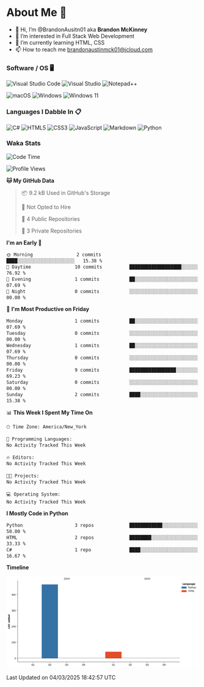 # About Me 👋
- 👋 Hi, I’m @BrandonAusitn01 aka **Brandon McKinney**
- 👀 I’m interested in Full Stack Web Development
- 🌱 I’m currently learning HTML, CSS
- 📫 How to reach me brandonaustinmck01@icloud.com

### Software / OS 🖥️
![Visual Studio Code](https://img.shields.io/badge/Visual%20Studio%20Code-0078d7.svg?style=for-the-badge&logo=visual-studio-code&logoColor=white)
![Visual Studio](https://img.shields.io/badge/Visual%20Studio-5C2D91.svg?style=for-the-badge&logo=visual-studio&logoColor=white)
![Notepad++](https://img.shields.io/badge/Notepad++-90E59A.svg?style=for-the-badge&logo=notepad%2b%2b&logoColor=black)

![macOS](https://img.shields.io/badge/mac%20os-000000?style=for-the-badge&logo=macos&logoColor=F0F0F0)
![Windows](https://img.shields.io/badge/Windows-0078D6?style=for-the-badge&logo=windows&logoColor=white)
![Windows 11](https://img.shields.io/badge/Windows%2011-%230079d5.svg?style=for-the-badge&logo=Windows%2011&logoColor=white)

### Languages I Dabble In 📋
![C#](https://img.shields.io/badge/c%23-%23239120.svg?style=for-the-badge&logo=csharp&logoColor=white)
![HTML5](https://img.shields.io/badge/html5-%23E34F26.svg?style=for-the-badge&logo=html5&logoColor=white)
![CSS3](https://img.shields.io/badge/css3-%231572B6.svg?style=for-the-badge&logo=css3&logoColor=white)
![JavaScript](https://img.shields.io/badge/javascript-%23323330.svg?style=for-the-badge&logo=javascript&logoColor=%23F7DF1E)
![Markdown](https://img.shields.io/badge/markdown-%23000000.svg?style=for-the-badge&logo=markdown&logoColor=white)
![Python](https://img.shields.io/badge/python-3670A0?style=for-the-badge&logo=python&logoColor=ffdd54)

### Waka Stats
<!--START_SECTION:waka-->
![Code Time](http://img.shields.io/badge/Code%20Time-38%20hrs%2057%20mins-blue)

![Profile Views](http://img.shields.io/badge/Profile%20Views-0-blue)

**🐱 My GitHub Data** 

> 📦 9.2 kB Used in GitHub's Storage 
 > 
> 🚫 Not Opted to Hire
 > 
> 📜 4 Public Repositories 
 > 
> 🔑 3 Private Repositories 
 > 
**I'm an Early 🐤** 

```text
🌞 Morning                2 commits           ████░░░░░░░░░░░░░░░░░░░░░   15.38 % 
🌆 Daytime                10 commits          ███████████████████░░░░░░   76.92 % 
🌃 Evening                1 commits           ██░░░░░░░░░░░░░░░░░░░░░░░   07.69 % 
🌙 Night                  0 commits           ░░░░░░░░░░░░░░░░░░░░░░░░░   00.00 % 
```
📅 **I'm Most Productive on Friday** 

```text
Monday                   1 commits           ██░░░░░░░░░░░░░░░░░░░░░░░   07.69 % 
Tuesday                  0 commits           ░░░░░░░░░░░░░░░░░░░░░░░░░   00.00 % 
Wednesday                1 commits           ██░░░░░░░░░░░░░░░░░░░░░░░   07.69 % 
Thursday                 0 commits           ░░░░░░░░░░░░░░░░░░░░░░░░░   00.00 % 
Friday                   9 commits           █████████████████░░░░░░░░   69.23 % 
Saturday                 0 commits           ░░░░░░░░░░░░░░░░░░░░░░░░░   00.00 % 
Sunday                   2 commits           ████░░░░░░░░░░░░░░░░░░░░░   15.38 % 
```


📊 **This Week I Spent My Time On** 

```text
🕑︎ Time Zone: America/New_York

💬 Programming Languages: 
No Activity Tracked This Week

🔥 Editors: 
No Activity Tracked This Week

🐱‍💻 Projects: 
No Activity Tracked This Week

💻 Operating System: 
No Activity Tracked This Week
```

**I Mostly Code in Python** 

```text
Python                   3 repos             ████████████░░░░░░░░░░░░░   50.00 % 
HTML                     2 repos             ████████░░░░░░░░░░░░░░░░░   33.33 % 
C#                       1 repo              ████░░░░░░░░░░░░░░░░░░░░░   16.67 % 
```



**Timeline**

![Lines of Code chart](https://raw.githubusercontent.com/BrandonAustin01/BrandonAustin01/main/assets/bar_graph.png)


 Last Updated on 04/03/2025 18:42:57 UTC
<!--END_SECTION:waka-->

<!---
RasinBrand/RasinBrand is a ✨ special ✨ repository because its `README.md` (this file) appears on your GitHub profile.
You can click the Preview link to take a look at your changes.
--->
